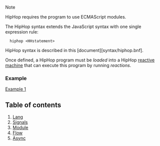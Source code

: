 <!-- ${ var doc = require( "hopdoc" ) }
${ var path = require( "path" ) }
${ var ROOT = path.dirname( module.filename ) } -->

> [!NOTE]
> HipHop requires the program to use ECMAScript modules.


The HipHop syntax extends the JavaScript syntax with one single
expression rule:

```ebnf
  hiphop <HHstatement>
```

HipHop syntax is described in this [document][syntax/hiphop.bnf].

Once defined, a HipHop program must be _loaded_ into a HipHop
[reactive machine](./api.md) that can execute this program by
running _reactions_.

### Example ###

[Example 1](../../test/abro.hh.js)


Table of contents
-----------------

  1. [Lang](./lang/lang.md)
  2. [Signals](./lang/signal.md)
  5. [Module](./lang/module.md)
  3. [Flow](./lang/flow.md)
  4. [Async](./lang/async.md)
